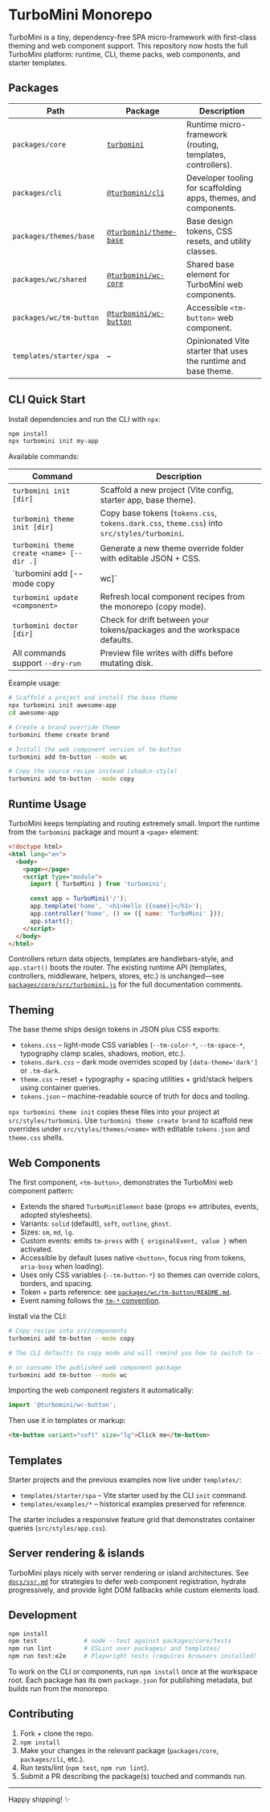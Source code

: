 # TurboMini Monorepo

TurboMini is a tiny, dependency-free SPA micro-framework with first-class theming and web component support. This repository now hosts the full TurboMini platform: runtime, CLI, theme packs, web components, and starter templates.

## Packages

| Path | Package | Description |
| --- | --- | --- |
| `packages/core` | [`turbomini`](packages/core) | Runtime micro-framework (routing, templates, controllers). |
| `packages/cli` | [`@turbomini/cli`](packages/cli) | Developer tooling for scaffolding apps, themes, and components. |
| `packages/themes/base` | [`@turbomini/theme-base`](packages/themes/base) | Base design tokens, CSS resets, and utility classes. |
| `packages/wc/shared` | [`@turbomini/wc-core`](packages/wc/shared) | Shared base element for TurboMini web components. |
| `packages/wc/tm-button` | [`@turbomini/wc-button`](packages/wc/tm-button) | Accessible `<tm-button>` web component. |
| `templates/starter/spa` | – | Opinionated Vite starter that uses the runtime and base theme. |

## CLI Quick Start

Install dependencies and run the CLI with `npx`:

```bash
npm install
npx turbomini init my-app
```

Available commands:

| Command | Description |
| --- | --- |
| `turbomini init [dir]` | Scaffold a new project (Vite config, starter app, base theme). |
| `turbomini theme init [dir]` | Copy base tokens (`tokens.css`, `tokens.dark.css`, `theme.css`) into `src/styles/turbomini`. |
| `turbomini theme create <name> [--dir .]` | Generate a new theme override folder with editable JSON + CSS. |
| `turbomini add <component> [--mode copy|wc]` | Install a component recipe (`copy`, default) or add the web component package (`wc`). |
| `turbomini update <component>` | Refresh local component recipes from the monorepo (copy mode). |
| `turbomini doctor [dir]` | Check for drift between your tokens/packages and the workspace defaults. |
| All commands support `--dry-run` | Preview file writes with diffs before mutating disk. |

Example usage:

```bash
# Scaffold a project and install the base theme
npx turbomini init awesome-app
cd awesome-app

# Create a brand override theme
turbomini theme create brand

# Install the web component version of tm-button
turbomini add tm-button --mode wc

# Copy the source recipe instead (shadcn-style)
turbomini add tm-button --mode copy
```

## Runtime Usage

TurboMini keeps templating and routing extremely small. Import the runtime from the `turbomini` package and mount a `<page>` element:

```html
<!doctype html>
<html lang="en">
  <body>
    <page></page>
    <script type="module">
      import { TurboMini } from 'turbomini';

      const app = TurboMini('/');
      app.template('home', '<h1>Hello {{name}}</h1>');
      app.controller('home', () => ({ name: 'TurboMini' }));
      app.start();
    </script>
  </body>
</html>
```

Controllers return data objects, templates are handlebars-style, and `app.start()` boots the router. The existing runtime API (templates, controllers, middleware, helpers, stores, etc.) is unchanged—see [`packages/core/src/turbomini.js`](packages/core/src/turbomini.js) for the full documentation comments.

## Theming

The base theme ships design tokens in JSON plus CSS exports:

- `tokens.css` – light-mode CSS variables (`--tm-color-*`, `--tm-space-*`, typography clamp scales, shadows, motion, etc.).
- `tokens.dark.css` – dark mode overrides scoped by `[data-theme='dark']` or `.tm-dark`.
- `theme.css` – reset + typography + spacing utilities + grid/stack helpers using container queries.
- `tokens.json` – machine-readable source of truth for docs and tooling.

`npx turbomini theme init` copies these files into your project at `src/styles/turbomini`. Use `turbomini theme create brand` to scaffold new overrides under `src/styles/themes/<name>` with editable `tokens.json` and `theme.css` shells.

## Web Components

The first component, `<tm-button>`, demonstrates the TurboMini web component pattern:

- Extends the shared `TurboMiniElement` base (props ↔ attributes, events, adopted stylesheets).
- Variants: `solid` (default), `soft`, `outline`, `ghost`.
- Sizes: `sm`, `md`, `lg`.
- Custom events: emits `tm-press` with `{ originalEvent, value }` when activated.
- Accessible by default (uses native `<button>`, focus ring from tokens, `aria-busy` when loading).
- Uses only CSS variables (`--tm-button-*`) so themes can override colors, borders, and spacing.
- Token + parts reference: see [`packages/wc/tm-button/README.md`](packages/wc/tm-button/README.md).
- Event naming follows the [`tm-*` convention](docs/web-components/events.md).

Install via the CLI:

```bash
# Copy recipe into src/components
turbomini add tm-button --mode copy

# The CLI defaults to copy mode and will remind you how to switch to --mode wc.

# or consume the published web component package
turbomini add tm-button --mode wc
```

Importing the web component registers it automatically:

```js
import '@turbomini/wc-button';
```

Then use it in templates or markup:

```html
<tm-button variant="soft" size="lg">Click me</tm-button>
```

## Templates

Starter projects and the previous examples now live under `templates/`:

- `templates/starter/spa` – Vite starter used by the CLI `init` command.
- `templates/examples/*` – historical examples preserved for reference.

The starter includes a responsive feature grid that demonstrates container queries (`src/styles/app.css`).

## Server rendering & islands

TurboMini plays nicely with server rendering or island architectures. See [`docs/ssr.md`](docs/ssr.md) for strategies to
defer web component registration, hydrate progressively, and provide light DOM fallbacks while custom elements load.

## Development

```bash
npm install
npm test             # node --test against packages/core/tests
npm run lint         # ESLint over packages/ and templates/
npm run test:e2e     # Playwright tests (requires browsers installed)
```

To work on the CLI or components, run `npm install` once at the workspace root. Each package has its own `package.json` for publishing metadata, but builds run from the monorepo.

## Contributing

1. Fork + clone the repo.
2. `npm install`
3. Make your changes in the relevant package (`packages/core`, `packages/cli`, etc.).
4. Run tests/lint (`npm test`, `npm run lint`).
5. Submit a PR describing the package(s) touched and commands run.

---

Happy shipping! ✨
